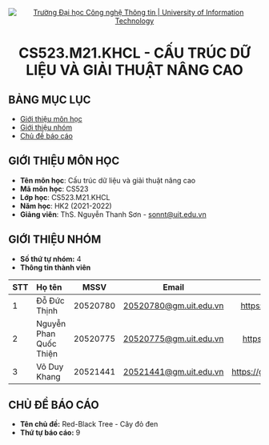 <!-- Banner -->
<p align="center">
  <a href="https://www.uit.edu.vn/" title="Trường Đại học Công nghệ Thông tin" style="border: none;">
    <img src="https://i.imgur.com/WmMnSRt.png" alt="Trường Đại học Công nghệ Thông tin | University of Information Technology">
  </a>
</p>

<!-- Title -->
<h1 align="center">
  <b>CS523.M21.KHCL - CẤU TRÚC DỮ LIỆU VÀ GIẢI THUẬT NÂNG CAO</b>
</h1>

<!-- Body -->
## BẢNG MỤC LỤC
* [Giới thiệu môn học](#giới-thiệu-môn-học)
* [Giới thiệu nhóm](#giới-thiệu-nhóm)
* [Chủ đề báo cáo](#chủ-đề-báo-cáo)

## GIỚI THIỆU MÔN HỌC
* **Tên môn học**: Cấu trúc dữ liệu và giải thuật nâng cao
* **Mã môn học**: CS523
* **Lớp học**: CS523.M21.KHCL
* **Năm học**: HK2 (2021-2022)
* **Giảng viên**: ThS. Nguyễn Thanh Sơn - sonnt@uit.edu.vn

## GIỚI THIỆU NHÓM
* **Số thứ tự nhóm:** 4
* **Thông tin thành viên**

| STT | Họ tên | MSSV | Email  | Github |
|:----|:-------|:----:|:------:|:------:|
| 1 | Đỗ Đức Thịnh | 20520780 | 20520780@gm.uit.edu.vn | https://github.com/thinh-shito |
| 2 | Nguyễn Phan Quốc Thiện | 20520775 | 20520775@gm.uit.edu.vn | https://github.com/npq-thien |
| 3 | Võ Duy Khang | 20521441 | 20521441@gm.uit.edu.vn | https://github.com/DuyKhang1111 |


## CHỦ ĐỀ BÁO CÁO
* **Tên chủ đề:** Red-Black Tree - Cây đỏ đen
* **Thứ tự báo cáo:** 9

<!-- 
Giới thiệu
 
## ĐỒ ÁN MÔN HỌC
DEMO
SLIDE
BÀI TẬP
-->
